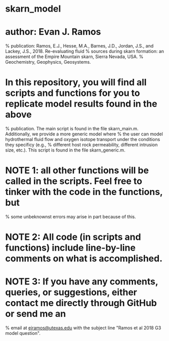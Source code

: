 # skarn_model

# author: Evan J. Ramos
% publication: Ramos, E.J., Hesse, M.A., Barnes, J.D., Jordan, J.S., and Lackey, J.S., 2018. Re-evaluating fluid
%              sources during skarn formation: an assessment of the Empire Mountain skarn, Sierra Nevada, USA.
%              Geochemistry, Geophysics, Geosystems.

# In this repository, you will find all scripts and functions for you to replicate model results found in the above
% publication. The main script is found in the file skarn_main.m. Additionally, we provide a more generic model where
% the user can model hydrothermal fluid flow and oxygen isotope transport under the conditions they specificy (e.g.,
% different host rock permeability, different intrusion size, etc.). This script is found in the file skarn_generic.m.

# NOTE 1: all other functions will be called in the scripts. Feel free to tinker with the code in the functions, but
%       some unbeknownst errors may arise in part because of this.

# NOTE 2: All code (in scripts and functions) include line-by-line comments on what is accomplished.

# NOTE 3: If you have any comments, queries, or suggestions, either contact me directly through GitHub or send me an
%         email at ejramos@utexas.edu with the subject line "Ramos et al 2018 G3 model question".
